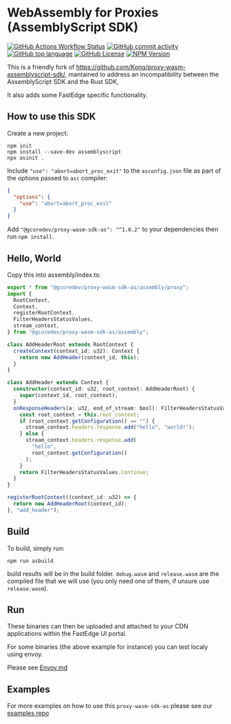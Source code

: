 # WebAssembly for Proxies (AssemblyScript SDK)

[![GitHub Actions Workflow Status](https://img.shields.io/github/actions/workflow/status/G-Core/proxy-wasm-sdk-as/deploy.yaml)](https://github.com/G-Core/proxy-wasm-sdk-as)
[![GitHub commit activity](https://img.shields.io/github/commit-activity/t/G-Core/proxy-wasm-sdk-as)](https://github.com/G-Core/proxy-wasm-sdk-as)
[![GitHub top language](https://img.shields.io/github/languages/top/G-Core/proxy-wasm-sdk-as)](https://github.com/G-Core/proxy-wasm-sdk-as)
[![GitHub License](https://img.shields.io/github/license/G-Core/proxy-wasm-sdk-as)](https://github.com/G-Core/proxy-wasm-sdk-as/blob/main/LICENSE)
[![NPM Version](https://img.shields.io/npm/v/@gcoredev/proxy-wasm-sdk-as)](https://www.npmjs.com/package/@gcoredev/proxy-wasm-sdk-as)

This is a friendly fork of https://github.com/Kong/proxy-wasm-assemblyscript-sdk/,
mantained to address an incompatibility between the AssemblyScript SDK and the Rust SDK,

It also adds some FastEdge specific functionality.

## How to use this SDK

Create a new project:

```shell
npm init
npm install --save-dev assemblyscript
npx asinit .
```

Include `"use": "abort=abort_proc_exit"` to the `asconfig.json` file as part of
the options passed to `asc` compiler:

```json
{
  "options": {
    "use": "abort=abort_proc_exit"
  }
}
```

Add `"@gcoredev/proxy-wasm-sdk-as": "^1.0.2"` to your dependencies then run `npm install`.

## Hello, World

Copy this into assembly/index.ts:

```ts
export * from "@gcoredev/proxy-wasm-sdk-as/assembly/proxy";
import {
  RootContext,
  Context,
  registerRootContext,
  FilterHeadersStatusValues,
  stream_context,
} from "@gcoredev/proxy-wasm-sdk-as/assembly";

class AddHeaderRoot extends RootContext {
  createContext(context_id: u32): Context {
    return new AddHeader(context_id, this);
  }
}

class AddHeader extends Context {
  constructor(context_id: u32, root_context: AddHeaderRoot) {
    super(context_id, root_context);
  }
  onResponseHeaders(a: u32, end_of_stream: bool): FilterHeadersStatusValues {
    const root_context = this.root_context;
    if (root_context.getConfiguration() == "") {
      stream_context.headers.response.add("hello", "world!");
    } else {
      stream_context.headers.response.add(
        "hello",
        root_context.getConfiguration()
      );
    }
    return FilterHeadersStatusValues.Continue;
  }
}

registerRootContext((context_id: u32) => {
  return new AddHeaderRoot(context_id);
}, "add_header");
```

## Build

To build, simply run:

```
npm run asbuild
```

build results will be in the build folder. `debug.wasm` and `release.wasm` are the compiled
file that we will use (you only need one of them, if unsure use `release.wasm`).

## Run

These binaries can then be uploaded and attached to your CDN applications within the FastEdge UI portal.

For some binaries (the above example for instance) you can test localy using envoy.

Please see [Envoy.md](./ENVOY.md)

## Examples

For more examples on how to use this `proxy-wasm-sdk-as` please see our [examples repo](https://github.com/G-Core/FastEdge-examples/tree/main/assemblyscript)
